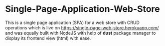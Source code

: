 # Single-Page-Application-Web-Store

This is a single page application (SPA) for a web store with CRUD operations which is live on https://single-page-web-store.herokuapp.com/ and was equally built with NodeJS with help of **dust** package manager to display its frontend view (html) with ease.